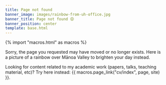 ```yaml
---
title: Page not found
banner_image: images/rainbow-from-uh-office.jpg
banner_title: Page not found 😟
banner_position: center
template: base.html
---
```


{% import "macros.html" as macros %}

Sorry, the page you requested may have moved or no longer exists.
Here is a picture of a rainbow over Mānoa Valley to brighten your day instead.

<div class="callout">

Looking for content related to my academic work (papers, talks,
teaching material, etc)?
Try here instead: {{ macros.page_link("cv/index", page, site) }}.

</div>

